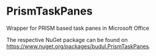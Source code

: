 # PrismTaskPanes

Wrapper for PRISM based task panes in Microsoft Office

The respective NuGet package can be found on https://www.nuget.org/packages/budul.PrismTaskPanes.
